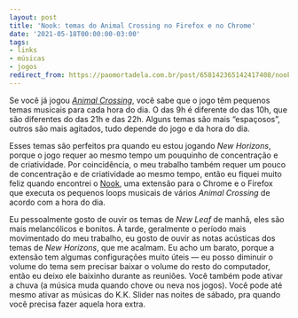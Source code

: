 ```yaml
---
layout: post
title: 'Nook: temas do Animal Crossing no Firefox e no Chrome'
date: '2021-05-18T00:00:00-03:00'
tags:
- links
- músicas
- jogos
redirect_from: https://paomortadela.com.br/post/658142365142417408/nook-temas-do-animal-crossing-no-firefox-e-no
---
```

Se você já jogou _[Animal Crossing](https://paomortadela.com.br/tagged/animal-crossing/)_, você sabe que o jogo têm pequenos temas musicais para cada hora do dia. O das 9h é diferente do das 10h, que são diferentes do das 21h e das 22h. Alguns temas são mais “espaçosos”, outros são mais agitados, tudo depende do jogo e da hora do dia.

Esses temas são perfeitos pra quando eu estou jogando _New Horizons_, porque o jogo requer ao mesmo tempo um pouquinho de concentração e de criatividade. Por coincidência, o meu trabalho também requer um pouco de concentração e de criatividade ao mesmo tempo, então eu fiquei muito feliz quando encontrei o [Nook](https://addons.mozilla.org/pt-BR/firefox/addon/nook/), uma extensão para o Chrome e o Firefox que executa os pequenos loops musicais de vários _Animal Crossing_ de acordo com a hora do dia.

Eu pessoalmente gosto de ouvir os temas de _New Leaf_ de manhã, eles são mais melancólicos e bonitos. À tarde, geralmente o período mais movimentado do meu trabalho, eu gosto de ouvir as notas acústicas dos temas de _New Horizons_, que me acalmam. Eu acho um barato, porque a extensão tem algumas configurações muito úteis — eu posso diminuir o volume do tema sem precisar baixar o volume do resto do computador, então eu deixo ele baixinho durante as reuniões. Você também pode ativar a chuva (a música muda quando chove ou neva nos jogos). Você pode até mesmo ativar as músicas do K.K. Slider nas noites de sábado, pra quando você precisa fazer aquela hora extra.

